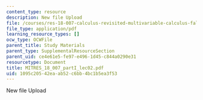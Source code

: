 ```yaml
---
content_type: resource
description: New file Upload
file: /courses/res-18-007-calculus-revisited-multivariable-calculus-fall-2011/1095c20542eaab52c6bb4bc1b5ea3f53_MITRES_18_007_partI_lec02.pdf
file_type: application/pdf
learning_resource_types: []
ocw_type: OCWFile
parent_title: Study Materials
parent_type: SupplementalResourceSection
parent_uid: ce4e61e5-fe97-e496-1d45-c844a0290e31
resourcetype: Document
title: MITRES_18_007_partI_lec02.pdf
uid: 1095c205-42ea-ab52-c6bb-4bc1b5ea3f53
---
```

New file Upload

